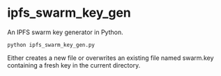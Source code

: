 # ipfs_swarm_key_gen
An IPFS swarm key generator in Python.

`python ipfs_swarm_key_gen.py`

Either creates a new file or overwrites an existing file named swarm.key containing a fresh key in the current directory.